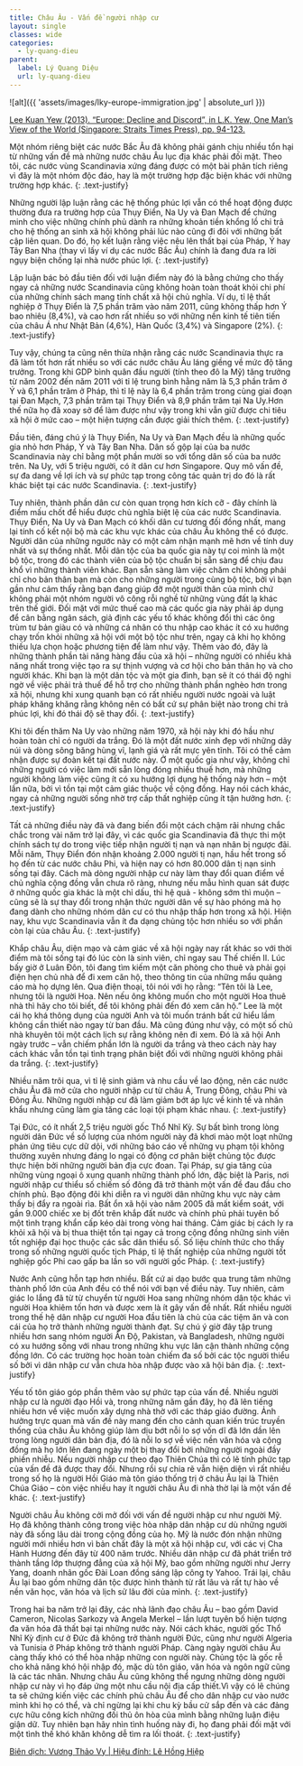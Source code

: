```yaml
---
title: Châu Âu - Vấn đề người nhập cư
layout: single
classes: wide
categories:
  - ly-quang-dieu
parent:
  label: Lý Quang Diệu
  url: ly-quang-dieu
---
```


![alt]({{ 'assets/images/lky-europe-immigration.jpg' | absolute_url }})
> <cite>
<a target="_blank" href="https://nghiencuuquocte.org/2014/06/15/ly-quang-dieu-ve-chau-au/">
Lee Kuan Yew (2013). “Europe: Decline and Discord”, in L.K. Yew, One Man’s View of the World (Singapore: Straits Times Press), pp. 94-123.
</a>

Một nhóm riêng biệt các nước Bắc Âu đã không phải gánh chịu nhiều tổn hại từ những vấn đề mà những nước châu Âu lục địa khác phải đối mặt. Theo tôi, các nước vùng Scandinavia xứng đáng được có một bài phân tích riêng vì đây là một nhóm độc đáo, hay là một trường hợp đặc biện khác với những trường hợp khác.
{: .text-justify}

Những người lập luận rằng các hệ thống phúc lợi vẫn có thể hoạt động được thường đưa ra trường hợp của Thụy Điển, Na Uy và Đan Mạch để chứng minh cho
việc những chính phủ dành ra những khoản tiền khổng lồ chi trả cho hệ thống an sinh xã hội không phải lúc nào cũng đi đôi với những bất cập liên quan. Do đó, họ kết luận rằng việc nêu lên thất bại của Pháp, Ý hay Tây Ban Nha (thay vì lấy ví dụ các nước Bắc Âu) chính là đang đưa ra lời ngụy biện chống lại nhà nước phúc lợi.
{: .text-justify}

Lập luận bác bỏ đầu tiên đối với luận điểm này đó là bằng chứng cho thấy ngay cả những nước Scandinavia cũng không hoàn toàn thoát khỏi chi phí của
những chính sách mang tính chất xã hội chủ nghĩa. Ví dụ, tỉ lệ thất nghiệp ở Thụy Điển là 7,5 phần trăm vào năm 2011, cũng không thấp hơn Ý bao nhiêu (8,4%), và cao hơn rất nhiều so với những nền kinh tế tiên tiến của châu Á như Nhật Bản (4,6%), Hàn Quốc (3,4%) và Singapore (2%).
{: .text-justify}

Tuy vậy, chúng ta cũng nên thừa nhận rằng các nước Scandinavia thực ra đã làm tốt hơn rất nhiều so với các nước châu Âu láng giềng về mức độ tăng trưởng. Trong khi GDP bình quân đầu người (tính theo đô la Mỹ) tăng trưởng từ năm 2002 đến năm 2011 với tỉ lệ trung bình hằng năm là 5,3 phần trăm ở Ý và 6,1 phần trăm ở Pháp, thì tỉ lệ này là 6,4 phần trăm trong cùng giai đoạn tại Đan Mạch, 7,3 phần trăm tại Thụy Điển và 8,9 phần trăm tại Na Uy.Hơn thế nữa họ đã xoay sở để làm được như vậy trong khi vẫn giữ được chi tiêu xã hội ở mức cao – một hiện tượng cần được giải thích thêm.
{: .text-justify}

Đầu tiên, đáng chú ý là Thụy Điển, Na Uy và Đan Mạch đều là những quốc gia nhỏ hơn Pháp, Ý và Tây Ban Nha. Dân số gộp lại của ba nước Scandinavia này
chỉ bằng một phần mười so với tổng dân số của ba nước trên. Na Uy, với 5 triệu người, có ít dân cư hơn Singapore. Quy mô vấn đề, sự đa dang về lợi ích và sự phức tạp trong công tác quản trị do đó là rất khác biệt tại các nước Scandinavia.
{: .text-justify}

Tuy nhiên, thành phần dân cư còn quan trọng hơn kích cỡ - đây chính là điểm mấu chốt để hiểu được chủ nghĩa biệt lệ của các nước Scandinavia. Thụy
Điển, Na Uy và Đan Mạch có khối dân cư tương đối đồng nhất, mang lại tính cố kết nội bộ mà các khu vực khác của châu Âu không thể có được. Người dân của những ngước này có một cảm nhận mạnh mẽ hơn về tính duy nhất và sự thống nhất. Mỗi dân tộc của ba quốc gia này tự coi mình là một bộ tộc, trong đó các thành viên của bộ tộc chuẩn bị sẵn sàng để chịu đau khổ vì những thành viên khác. Bạn sẵn sàng làm việc chăm chỉ không phải chỉ cho bản thân bạn mà còn cho những người trong cùng bộ tộc, bởi vì bạn gần như cảm thấy rằng bạn đang giúp đỡ một người thân của mình chứ không phải một nhóm người vô công rỗi nghề từ những vùng đất lạ khác trên thế giới. Đối mặt với mức thuế cao mà các quốc gia này phải áp dụng để cân bằng ngân sách, giả định các yếu tố khác không đổi thì các ông trùm tư bản giàu có và những cá nhân có thu nhập cao khác ít có xu hướng chạy trốn khỏi những xã hội với một bộ tộc như trên, ngay cả khi họ không thiếu lựa chọn hoặc phương tiện để làm như vậy. Thêm vào đó, đây là những thành phần tài năng hàng đầu của xã hội – những người có nhiều khả năng nhất trong việc tạo ra sự thịnh vượng và cơ hội cho bản thân họ và cho người khác. Khi bạn là một dân tộc và một gia đình, bạn sẽ ít có thái độ nghi ngờ về việc phải trả thuế để hỗ trợ cho những thành phần nghèo hơn trong xã hội, nhưng khi xung quanh bạn có rất nhiều người nước ngoài và luật pháp khăng khăng rằng không nên có bất cứ sự phân biệt nào trong chi trả phúc lợi, khi đó thái độ sẽ thay đổi.
{: .text-justify}

Khi tôi đến thăm Na Uy vào những năm 1970, xã hội này khi đó hầu như hoàn toàn chỉ có người da trắng. Đó là một đất nước xinh đẹp với những dãy núi và dòng sông băng hùng vĩ, lạnh giá và rất mực yên tĩnh. Tôi có thể cảm nhận được sự đoàn kết tại đất nước này. Ở một quốc gia như vậy, không chỉ những người có việc làm mới sẵn lòng đóng nhiều thuế hơn, mà những người không làm việc cũng ít có xu hướng lợi dụng hệ thống này hơn – một lần nữa, bởi vì tồn tại một cảm giác thuộc về cộng đồng. Hay nói cách khác, ngay cả những người sống nhờ trợ cấp thất nghiệp cũng ít tận hưởng hơn.
{: .text-justify}

Tất cả những điều này đã và đang biến đổi một cách chậm rãi nhưng chắc chắc trong vài năm trở lại đây, vì các quốc gia Scandinavia đã thực thi một chính sách tự do trong việc tiếp nhận người tị nạn và nạn nhân bị ngược đãi. Mỗi năm, Thụy Điển đón nhận khoảng 2.000 người tị nạn, hầu hết trong số họ đến từ các nước châu Phi, và hiện nay có hơn 80.000 dân tị nạn sinh sống tại đây. Cách mà dòng người nhập cư này làm thay đổi quan điểm về chủ nghĩa cộng đồng vẫn chưa rõ ràng, nhưng nếu mẫu hình quan sát được ở những quốc gia khác là một chỉ dấu, thì hệ quả - không sớm thì muộn – cũng sẽ là sự thay đổi trong nhận thức người dân về sự hào phóng mà họ đang dành cho những nhóm dân cư có thu nhập thấp hơn trong xã hội. Hiện nay, khu vực Scandinavia vẫn ít đa dạng chủng tộc hơn nhiều so với phần còn lại của châu Âu.
{: .text-justify}

Khắp châu Âu, diện mạo và cảm giác về xã hội ngày nay rất khác so với thời điểm mà tôi sống tại đó lúc còn là sinh viên, chỉ ngay sau Thế chiến II. Lúc bấy giờ ở Luân Đôn, tôi đang tìm kiếm một căn phòng cho thuê và phải gọi điện hẹn chủ nhà để đi xem căn hộ, theo thông tin của những mẩu quảng cáo mà họ dựng lên. Qua điện thoại, tôi nói với họ rằng: “Tên tôi là Lee, nhưng tôi là người Hoa. Nên nếu ông không muốn cho một người Hoa thuê nhà thì hãy cho tôi biết, để tôi không phải đến đó xem căn hộ.” Lee là một cái họ khá thông dụng của người Anh và tôi muốn tránh bất cứ hiểu lầm không cần thiết nào ngay từ ban đầu. Mà cũng đúng như vậy, có một số chủ nhà khuyên tôi một cách lịch sự rằng không nên đi xem. Đó là xã hội Anh ngày trước – vẫn chiếm phần lớn là người da trắng và theo cách này hay cách khác vẫn tồn tại tình trạng phân biệt đối với những người không phải da trắng.
{: .text-justify}

Nhiều năm trôi qua, vì tỉ lệ sinh giảm và nhu cầu về lao động, nên các nước châu Âu đã mở cửa cho người nhập cư từ châu Á, Trung Đông, châu Phi và Đông Âu. Những người nhập cư đã làm giảm bớt áp lực về kinh tế và nhân khẩu nhưng cũng làm gia tăng các loại tội phạm khác nhau.
{: .text-justify}

Tại Đức, có ít nhất 2,5 triệu người gốc Thổ Nhĩ Kỳ. Sự bất bình trong lòng người dân Đức về số lượng của nhóm người này đã khơi mào một loạt những phản ứng tiêu cực dữ dội, với những báo cáo về những vụ phạm tội không thường xuyên nhưng đáng lo ngại có động cơ phân biệt chủng tộc được thực hiện bởi những người bản địa cực đoan. Tại Pháp, sự gia tăng của những vùng ngoại ô xung quanh những thành phố lớn, đặc biệt là Paris, nơi người nhập cư thiểu số chiếm số đông đã trở thành một vấn đề đau đầu cho chính phủ. Bạo động đôi khi diễn ra vì người dân những khu vực này cảm thấy bị đẩy ra ngoài rìa. Bất ổn xã hội vào năm 2005 đã mất kiểm soát, với gần 9.000 chiếc xe bị đốt trên khắp đất nước và chính phủ phải tuyên bố một tình trạng khẩn cấp kéo dài trong vòng hai tháng. Cảm giác bị cách ly ra khỏi xã hội và bị thua thiệt tồn tại ngay cả trong cộng đồng những sinh viên tốt nghiệp đại học thuộc các sắc dân thiểu số. Số liệu chính thức cho thấy trong số những người quốc tịch Pháp, tỉ lệ thất nghiệp của những người tốt nghiệp gốc Phi cao gấp ba lần so với người gốc Pháp.
{: .text-justify}

Nước Anh cũng hỗn tạp hơn nhiều. Bất cứ ai dạo bước qua trung tâm những thành phố lớn của Anh đều có thể nói với bạn về điều này. Tuy nhiên, cảm giác lo lắng đã từ từ chuyển từ người Hoa sang những nhóm dân tộc khác vì người Hoa khiêm tốn hơn và được xem là ít gây vấn đề nhất. Rất nhiều người trong thế hệ dân nhập cư người Hoa đầu tiên là chủ của các tiệm ăn và con cái của họ trở thành những người thành đạt. Sự chú ý giờ đây tập trung nhiều hơn sang nhóm người Ấn Độ, Pakistan, và Bangladesh, những người có xu hướng sống với nhau trong những khu vực lân cận thành những cộng đồng lớn. Có các trường học hoàn toàn chiếm đa số bởi các tộc người thiểu số bởi vì dân nhập cư vẫn chưa hòa nhập được vào xã hội bản địa.
{: .text-justify}

Yếu tố tôn giáo góp phần thêm vào sự phức tạp của vấn đề. Nhiều người nhập cư là người đạo Hồi và, trong những năm gần đây, họ đã lên tiếng nhiều hơn
về việc muốn xây dựng nhà thờ với các tháp giáo đường. Ảnh hưởng trực quan mà vấn đề này mang đến cho cảnh quan kiến trúc truyền thống của châu Âu không giúp làm dịu bớt nỗi lo sợ vốn dĩ đã lớn dần lên trong lòng người dân bản địa, đó là nỗi lo sợ về việc nền văn hóa và cộng đồng mà họ lớn lên đang ngày một bị thay đổi bởi những người ngoài đầy phiền nhiễu. Nếu người nhập cư theo đạo Thiên Chúa thì có lẽ tính phức tạp của vấn đề đã được thay đổi. Nhưng rồi sự chia rẽ vẫn hiện diện vì rất nhiều trong số họ là người Hồi Giáo mà tôn giáo thống trị ở châu Âu lại là Thiên Chúa Giáo – còn việc nhiều hay ít người châu Âu đi nhà thờ lại là một vấn đề khác.
{: .text-justify}

Người châu Âu không cởi mở đối với vấn đề người nhập cư như người Mỹ. Họ đã không thành công trong việc hòa nhập dân nhập cư dù những người này đã
sống lâu dài trong cộng đồng của họ. Mỹ là nước đón nhận những người mới nhiều hơn vì bản chất đây là một xã hội nhập cư, với các vị Cha Hành Hương đến đây từ 400 năm trước. Nhiều dân nhập cư đã phát triển trở thành tầng lớp thượng đẳng của xã hội Mỹ, bao gồm những người như Jerry Yang, doanh nhân gốc Đài Loan đồng sáng lập công ty Yahoo. Trái lại, châu Âu lại bao gồm những dân tộc được hình thành từ rất lâu và rất tự hào về nền văn học, văn hóa và lịch sử lâu đời của mình.
{: .text-justify}

Trong hai ba năm trở lại đây, các nhà lãnh đạo châu Âu – bao gồm David Cameron, Nicolas Sarkozy và Angela Merkel – lần lượt tuyên bố hiện tượng đa văn hóa đã thất bại tại những nước này. Nói cách khác, người gốc Thổ Nhĩ Kỳ định cư ở Đức đã không trở thành người Đức, cũng như người Algeria và Tunisia ở Pháp không trở thành người Pháp. Càng ngày người châu Âu càng thấy khó có thể hòa nhập những con người này. Chủng tộc là gốc rễ cho khả năng khó hội nhập đó, mặc dù tôn giáo, văn hóa và ngôn ngữ cũng là các tác nhân. Nhưng châu Âu cũng không thể ngưng những dòng người nhập cư này vì họ đáp ứng một nhu cầu nội địa cấp thiết.Vì vậy có lẽ chúng ta sẽ chứng kiến việc các chính phủ châu Âu để cho dân nhập cư vào nước mình khi họ có thể, và chỉ ngừng lại khi chu kỳ bầu cử sắp đến và các đảng cực hữu công kích những đối thủ ôn hòa của mình bằng những luận điệu giận dữ. Tuy nhiên bạn hãy nhìn tình huống này đi, họ đang phải đối mặt với một tình thế khó khăn không dễ tìm ra lối thoát.
{: .text-justify}

> <cite>
<a target="_blank" href="https://nghiencuuquocte.org/2014/06/15/ly-quang-dieu-ve-chau-au/">
Biên dịch: Vương Thảo Vy | Hiệu đính: Lê Hồng Hiệp
</a>
</cite>